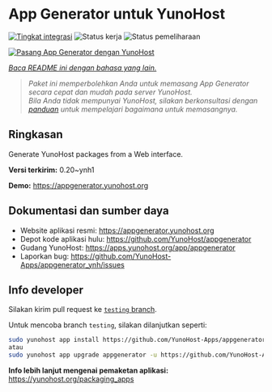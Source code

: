 <!--
N.B.: README ini dibuat secara otomatis oleh <https://github.com/YunoHost/apps/tree/master/tools/readme_generator>
Ini TIDAK boleh diedit dengan tangan.
-->

# App Generator untuk YunoHost

[![Tingkat integrasi](https://apps.yunohost.org/badge/integration/appgenerator)](https://ci-apps.yunohost.org/ci/apps/appgenerator/)
![Status kerja](https://apps.yunohost.org/badge/state/appgenerator)
![Status pemeliharaan](https://apps.yunohost.org/badge/maintained/appgenerator)

[![Pasang App Generator dengan YunoHost](https://install-app.yunohost.org/install-with-yunohost.svg)](https://install-app.yunohost.org/?app=appgenerator)

*[Baca README ini dengan bahasa yang lain.](./ALL_README.md)*

> *Paket ini memperbolehkan Anda untuk memasang App Generator secara cepat dan mudah pada server YunoHost.*  
> *Bila Anda tidak mempunyai YunoHost, silakan berkonsultasi dengan [panduan](https://yunohost.org/install) untuk mempelajari bagaimana untuk memasangnya.*

## Ringkasan

Generate YunoHost packages from a Web interface.


**Versi terkirim:** 0.20~ynh1

**Demo:** <https://appgenerator.yunohost.org>
## Dokumentasi dan sumber daya

- Website aplikasi resmi: <https://appgenerator.yunohost.org>
- Depot kode aplikasi hulu: <https://github.com/YunoHost/appgenerator>
- Gudang YunoHost: <https://apps.yunohost.org/app/appgenerator>
- Laporkan bug: <https://github.com/YunoHost-Apps/appgenerator_ynh/issues>

## Info developer

Silakan kirim pull request ke [`testing` branch](https://github.com/YunoHost-Apps/appgenerator_ynh/tree/testing).

Untuk mencoba branch `testing`, silakan dilanjutkan seperti:

```bash
sudo yunohost app install https://github.com/YunoHost-Apps/appgenerator_ynh/tree/testing --debug
atau
sudo yunohost app upgrade appgenerator -u https://github.com/YunoHost-Apps/appgenerator_ynh/tree/testing --debug
```

**Info lebih lanjut mengenai pemaketan aplikasi:** <https://yunohost.org/packaging_apps>

